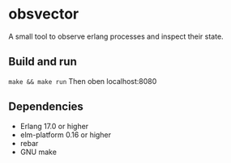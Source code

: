 # obsvector
A small tool to observe erlang processes and inspect their state.

## Build and run
`make && make run`
Then oben localhost:8080

## Dependencies
* Erlang 17.0 or higher
* elm-platform 0.16 or higher
* rebar
* GNU make
